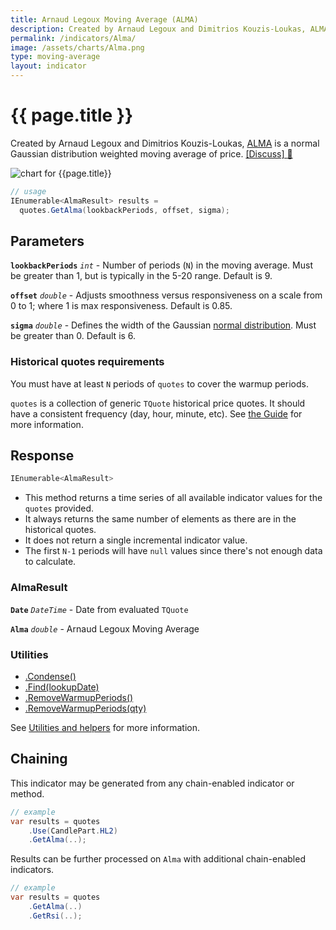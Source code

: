 ```yaml
---
title: Arnaud Legoux Moving Average (ALMA)
description: Created by Arnaud Legoux and Dimitrios Kouzis-Loukas, ALMA is a normal Gaussian distribution weighted moving average of price.
permalink: /indicators/Alma/
image: /assets/charts/Alma.png
type: moving-average
layout: indicator
---
```


# {{ page.title }}

Created by Arnaud Legoux and Dimitrios Kouzis-Loukas, [ALMA]({{site.github.repository_url}}/files/5654531/ALMA-Arnaud-Legoux-Moving-Average.pdf) is a normal Gaussian distribution weighted moving average of price.
[[Discuss] :speech_balloon:]({{site.github.repository_url}}/discussions/209 "Community discussion about this indicator")

![chart for {{page.title}}]({{site.baseurl}}{{page.image}})

```csharp
// usage
IEnumerable<AlmaResult> results =
  quotes.GetAlma(lookbackPeriods, offset, sigma);
```

## Parameters

**`lookbackPeriods`** _`int`_ - Number of periods (`N`) in the moving average.  Must be greater than 1, but is typically in the 5-20 range.  Default is 9.

**`offset`** _`double`_ - Adjusts smoothness versus responsiveness on a scale from 0 to 1; where 1 is max responsiveness.  Default is 0.85.

**`sigma`** _`double`_ - Defines the width of the Gaussian [normal distribution](https://en.wikipedia.org/wiki/Normal_distribution).  Must be greater than 0.  Default is 6.

### Historical quotes requirements

You must have at least `N` periods of `quotes` to cover the warmup periods.

`quotes` is a collection of generic `TQuote` historical price quotes.  It should have a consistent frequency (day, hour, minute, etc).  See [the Guide]({{site.baseurl}}/guide/#historical-quotes) for more information.

## Response

```csharp
IEnumerable<AlmaResult>
```

- This method returns a time series of all available indicator values for the `quotes` provided.
- It always returns the same number of elements as there are in the historical quotes.
- It does not return a single incremental indicator value.
- The first `N-1` periods will have `null` values since there's not enough data to calculate.

### AlmaResult

**`Date`** _`DateTime`_ - Date from evaluated `TQuote`

**`Alma`** _`double`_ - Arnaud Legoux Moving Average

### Utilities

- [.Condense()]({{site.baseurl}}/utilities#condense)
- [.Find(lookupDate)]({{site.baseurl}}/utilities#find-indicator-result-by-date)
- [.RemoveWarmupPeriods()]({{site.baseurl}}/utilities#remove-warmup-periods)
- [.RemoveWarmupPeriods(qty)]({{site.baseurl}}/utilities#remove-warmup-periods)

See [Utilities and helpers]({{site.baseurl}}/utilities#utilities-for-indicator-results) for more information.

## Chaining

This indicator may be generated from any chain-enabled indicator or method.

```csharp
// example
var results = quotes
    .Use(CandlePart.HL2)
    .GetAlma(..);
```

Results can be further processed on `Alma` with additional chain-enabled indicators.

```csharp
// example
var results = quotes
    .GetAlma(..)
    .GetRsi(..);
```
